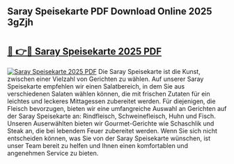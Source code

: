 ## Saray Speisekarte PDF Download Online 2025 3gZjh

# <h2><a href="http://gca64l.nevu.top/?p=Saray+Speisekarte">🔗 👉🔴 Saray Speisekarte 2025 PDF</a></h2>

[![Saray Speisekarte 2025 PDF](https://i.imgur.com/dBaPXMq.png)](http://gca64l.nevu.top/?p=Saray+Speisekarte)
Die Saray Speisekarte ist die Kunst, zwischen einer Vielzahl von Gerichten zu wählen. Auf unserer Saray Speisekarte empfehlen wir einen Salatbereich, in dem Sie aus verschiedenen Salaten wählen können, die mit frischen Zutaten für ein leichtes und leckeres Mittagessen zubereitet werden. Für diejenigen, die Fleisch bevorzugen, bieten wir eine umfangreiche Auswahl an Gerichten auf der Saray Speisekarte an: Rindfleisch, Schweinefleisch, Huhn und Fisch. Unseren Auserwählten bieten wir Gourmet-Gerichte wie Schaschlik und Steak an, die bei lebendem Feuer zubereitet werden. Wenn Sie sich nicht entscheiden können, was Sie von der Saray Speisekarte wünschen, ist unser Team bereit zu helfen und Ihnen einen komfortablen und angenehmen Service zu bieten.
